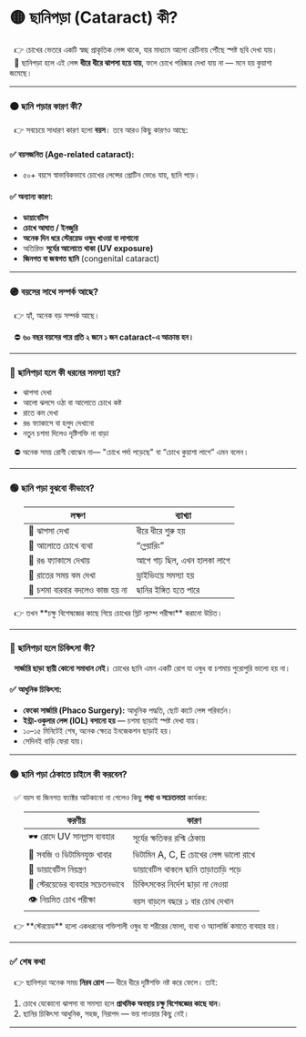 # 🟡 ছানিপড়া (Cataract) কী?

&nbsp;&nbsp;👉 চোখের ভেতরে একটি স্বচ্ছ প্রাকৃতিক লেন্স থাকে, যার মাধ্যমে আলো রেটিনায় পৌঁছে স্পষ্ট ছবি দেখা যায়।<br>
&nbsp;&nbsp;📌 ছানিপড়া হলে এই লেন্স **ধীরে ধীরে ঝাপসা হয়ে যায়**, ফলে চোখে পরিষ্কার দেখা যায় না — মনে হয় কুয়াশা জমেছে।

---

### 🟠 ছানি পড়ার কারণ কী?

&nbsp;&nbsp;👉 সবচেয়ে সাধারণ কারণ হলো **বয়স**। তবে আরও কিছু কারণও আছে:

#### ✅ বয়সজনিত (Age-related cataract):
* ৫০+ বয়সে স্বাভাবিকভাবে চোখের লেন্সের প্রোটিন ভেঙে যায়, ছানি পড়ে।

#### ✅ অন্যান্য কারণ:
* **ডায়াবেটিস**
* **চোখে আঘাত / ইনজুরি**
* **অনেক দিন ধরে স্টেরয়েড ওষুধ খাওয়া বা লাগানো**
* অতিরিক্ত **সূর্যের আলোতে থাকা (UV exposure)**
* **জিনগত বা জন্মগত ছানি** (congenital cataract)

---

### 🟣 বয়সের সাথে সম্পর্ক আছে?

&nbsp;&nbsp;👉 হ্যাঁ, অনেক বড় সম্পর্ক আছে।

&nbsp;&nbsp;⛔ **৬০ বছর বয়সের পরে প্রতি ২ জনে ১ জন cataract-এ আক্রান্ত হন।**

---

### 🔵 ছানিপড়া হলে কী ধরনের সমস্যা হয়?

* ঝাপসা দেখা
* আলো ঝলসে ওঠা বা আলোতে চোখে কষ্ট
* রাতে কম দেখা
* রঙ ফ্যাকাসে বা হলুদ দেখানো
* নতুন চশমা দিলেও দৃষ্টিশক্তি না বাড়া

&nbsp;&nbsp;⛔ অনেক সময় রোগী বোঝেন না— "চোখে পর্দা পড়েছে" বা “চোখে কুয়াশা লাগে” এমন বলেন।

---

### 🟢 ছানি পড়া বুঝবো কীভাবে?
<div style="margin-left:25px;">
  <table>
    <thead>
      <tr>
        <th style="text-align:center;">লক্ষণ</th>
        <th style="text-align:center;">ব্যাখ্যা</th>
      </tr>
    </thead>
    <tbody>
      <tr>
        <td>🔹 ঝাপসা দেখা</td>
        <td>ধীরে ধীরে শুরু হয়</td>
      </tr>
      <tr>
        <td>🔹 আলোতে চোখে ব্যথা</td>
        <td>“গ্লেয়ারিং”</td>
      </tr>
      <tr>
        <td>🔹 রঙ ফ্যাকাসে দেখায়</td>
        <td>আগে গাঢ় ছিল, এখন হালকা লাগে</td>
      </tr>
      <tr>
        <td>🔹 রাতের সময় কম দেখা</td>
        <td>ড্রাইভিংয়ে সমস্যা হয়</td>
      </tr>
      <tr>
        <td>🔹 চশমা বারবার বদলেও কাজ হয় না</td>
        <td>ছানির ইঙ্গিত হতে পারে</td>
      </tr>
    </tbody>
  </table>
</div>
&nbsp;&nbsp;👉 তখন **চক্ষু বিশেষজ্ঞের কাছে গিয়ে চোখের স্লিট ল্যাম্প পরীক্ষা** করানো উচিত।

---

### 🔴 ছানিপড়া হলে চিকিৎসা কী?

&nbsp;&nbsp;**সার্জারি ছাড়া স্থায়ী কোনো সমাধান নেই।** চোখের ছানি এমন একটি রোগ যা ওষুধ বা চশমায় পুরোপুরি ভালো হয় না।

#### ✅ আধুনিক চিকিৎসা:

* **ফেকো সার্জারি (Phaco Surgery):** আধুনিক পদ্ধতি, ছোট কাটে লেন্স পরিবর্তন।
* **ইন্ট্রা-ওকুলার লেন্স (IOL) বসানো হয়** — চশমা ছাড়াই স্পষ্ট দেখা যায়।
* ১০–১৫ মিনিটেই শেষ, অনেক ক্ষেত্রে ইনজেকশন ছাড়াই হয়।
* সেদিনই বাড়ি ফেরা যায়।

---

### 🟢 ছানি পড়া ঠেকাতে চাইলে কী করবেন?

&nbsp;&nbsp;✅ বয়স বা জিনগত ফ্যাক্টর আটকানো না গেলেও কিছু **পথ্য ও সচেতনতা** কার্যকর:
<div style="margin-left:25px;">
  <table>
    <thead>
      <tr>
        <th style="text-align:center;">করণীয়</th>
        <th style="text-align:center;">কারণ</th>
      </tr>
    </thead>
    <tbody>
      <tr>
        <td>🕶️ রোদে UV সানগ্লাস ব্যবহার</td>
        <td>সূর্যের ক্ষতিকর রশ্মি ঠেকায়</td>
      </tr>
      <tr>
        <td>🥦 সবজি ও ভিটামিনযুক্ত খাবার</td>
        <td>ভিটামিন A, C, E চোখের লেন্স ভালো রাখে</td>
      </tr>
      <tr>
        <td>🧂 ডায়াবেটিস নিয়ন্ত্রণ</td>
        <td>ডায়াবেটিস থাকলে ছানি তাড়াতাড়ি পড়ে</td>
      </tr>
      <tr>
        <td>💊 স্টেরয়েডের ব্যবহার সচেতনভাবে</td>
        <td>চিকিৎসকের নির্দেশ ছাড়া না নেওয়া</td>
      </tr>
      <tr>
        <td>👁️ নিয়মিত চোখ পরীক্ষা</td>
        <td>বয়স বাড়লে বছরে ১ বার চোখ দেখান</td>
      </tr>
    </tbody>
  </table>
</div>
&nbsp;&nbsp;👉 **স্টেরয়েড** হলো একধরনের শক্তিশালী ওষুধ যা শরীরের ফোলা, ব্যথা ও অ্যালার্জি কমাতে ব্যবহার হয়।

---

### ✅ শেষ কথা

&nbsp;&nbsp;👉 ছানিপড়া অনেক সময় **নিরব রোগ** — ধীরে ধীরে দৃষ্টিশক্তি নষ্ট করে ফেলে।
তাই:

1. চোখে যেকোনো ঝাপসা বা সমস্যা হলে **প্রাথমিক অবস্থায় চক্ষু বিশেষজ্ঞের কাছে যান**।
2. ছানির চিকিৎসা আধুনিক, সহজ, নিরাপদ — ভয় পাওয়ার কিছু নেই।

---
